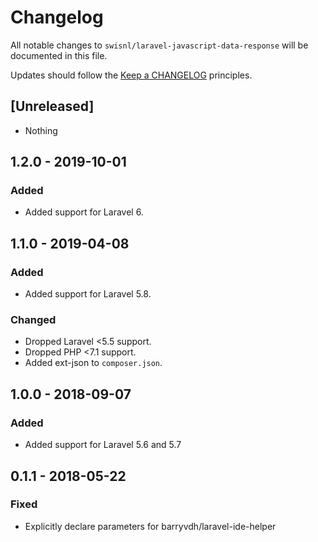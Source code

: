 # Changelog

All notable changes to `swisnl/laravel-javascript-data-response` will be documented in this file.

Updates should follow the [Keep a CHANGELOG](http://keepachangelog.com/) principles.

## [Unreleased]

- Nothing

## 1.2.0 - 2019-10-01

### Added
- Added support for Laravel 6.

## 1.1.0 - 2019-04-08

### Added
- Added support for Laravel 5.8.

### Changed
- Dropped Laravel <5.5 support.
- Dropped PHP <7.1 support.
- Added ext-json to `composer.json`.

## 1.0.0 - 2018-09-07

### Added
- Added support for Laravel 5.6 and 5.7

## 0.1.1 - 2018-05-22

### Fixed
- Explicitly declare parameters for barryvdh/laravel-ide-helper
